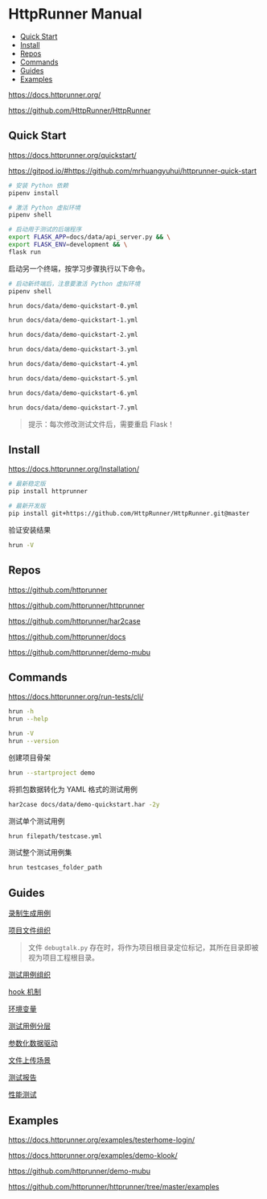 <!-- omit in toc -->
# HttpRunner Manual

- [Quick Start](#quick-start)
- [Install](#install)
- [Repos](#repos)
- [Commands](#commands)
- [Guides](#guides)
- [Examples](#examples)

<https://docs.httprunner.org/>

<https://github.com/HttpRunner/HttpRunner>

## Quick Start

<https://docs.httprunner.org/quickstart/>

<https://gitpod.io/#https://github.com/mrhuangyuhui/httprunner-quick-start>

```bash
# 安装 Python 依赖
pipenv install

# 激活 Python 虚拟环境
pipenv shell

# 启动用于测试的后端程序
export FLASK_APP=docs/data/api_server.py && \
export FLASK_ENV=development && \
flask run
```

启动另一个终端，按学习步骤执行以下命令。

```bash
# 启动新终端后，注意要激活 Python 虚拟环境
pipenv shell

hrun docs/data/demo-quickstart-0.yml

hrun docs/data/demo-quickstart-1.yml

hrun docs/data/demo-quickstart-2.yml

hrun docs/data/demo-quickstart-3.yml

hrun docs/data/demo-quickstart-4.yml

hrun docs/data/demo-quickstart-5.yml

hrun docs/data/demo-quickstart-6.yml

hrun docs/data/demo-quickstart-7.yml
```

> 提示：每次修改测试文件后，需要重启 Flask！

## Install

<https://docs.httprunner.org/Installation/>

```bash
# 最新稳定版
pip install httprunner

# 最新开发版
pip install git+https://github.com/HttpRunner/HttpRunner.git@master
```

验证安装结果

```bash
hrun -V
```

## Repos

<https://github.com/httprunner>

<https://github.com/httprunner/httprunner>

<https://github.com/httprunner/har2case>

<https://github.com/httprunner/docs>

<https://github.com/httprunner/demo-mubu>

## Commands

<https://docs.httprunner.org/run-tests/cli/>

```bash
hrun -h
hrun --help
```

```bash
hrun -V
hrun --version
```

创建项目骨架

```bash
hrun --startproject demo
```

将抓包数据转化为 YAML 格式的测试用例

```bash
har2case docs/data/demo-quickstart.har -2y
```

测试单个测试用例

```bash
hrun filepath/testcase.yml
```

测试整个测试用例集

```bash
hrun testcases_folder_path
```

## Guides

[录制生成用例](https://docs.httprunner.org/prepare/record/)

[项目文件组织](https://docs.httprunner.org/prepare/project-structure/)

> 文件 `debugtalk.py` 存在时，将作为项目根目录定位标记，其所在目录即被视为项目工程根目录。

[测试用例组织](https://docs.httprunner.org/prepare/testcase-structure/)

[hook 机制](https://docs.httprunner.org/prepare/request-hook/)

[环境变量](https://docs.httprunner.org/prepare/dot-env/)

[测试用例分层](https://docs.httprunner.org/prepare/testcase-layer/)

[参数化数据驱动](https://docs.httprunner.org/prepare/parameters/)

[文件上传场景](https://docs.httprunner.org/prepare/upload-case/)

[测试报告](https://docs.httprunner.org/run-tests/report/)

[性能测试](https://docs.httprunner.org/run-tests/load-test/)

## Examples

<https://docs.httprunner.org/examples/testerhome-login/>

<https://docs.httprunner.org/examples/demo-klook/>

<https://github.com/httprunner/demo-mubu>

<https://github.com/httprunner/httprunner/tree/master/examples>
